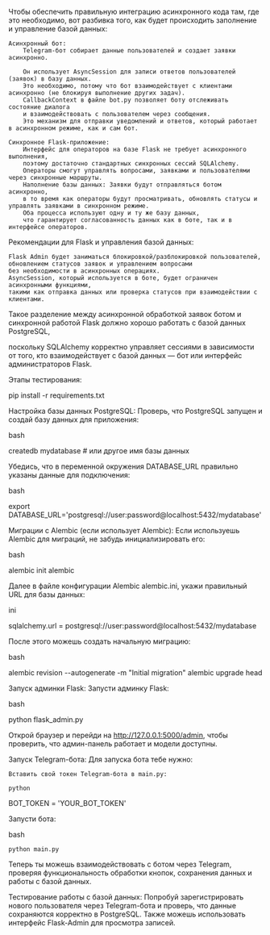 Чтобы обеспечить правильную интеграцию асинхронного кода там, где это необходимо, вот разбивка того, как будет происходить заполнение и управление базой данных:

    Асинхронный бот:
        Telegram-бот собирает данные пользователей и создает заявки асинхронно.
        
        Он использует AsyncSession для записи ответов пользователей (заявок) в базу данных.
        Это необходимо, потому что бот взаимодействует с клиентами асинхронно (не блокируя выполнение других задач).
        CallbackContext в файле bot.py позволяет боту отслеживать состояние диалога
        и взаимодействовать с пользователем через сообщения.
        Это механизм для отправки уведомлений и ответов, который работает в асинхронном режиме, как и сам бот.

    Синхронное Flask-приложение:
        Интерфейс для операторов на базе Flask не требует асинхронного выполнения,
        поэтому достаточно стандартных синхронных сессий SQLAlchemy.
        Операторы смогут управлять вопросами, заявками и пользователями через синхронные маршруты.
        Наполнение базы данных: Заявки будут отправляться ботом асинхронно,
        в то время как операторы будут просматривать, обновлять статусы и управлять заявками в синхронном режиме.
        Оба процесса используют одну и ту же базу данных,
        что гарантирует согласованность данных как в боте, так и в интерфейсе операторов.

Рекомендации для Flask и управления базой данных:

    Flask Admin будет заниматься блокировкой/разблокировкой пользователей,
    обновлением статусов заявок и управлением вопросами
    без необходимости в асинхронных операциях.
    AsyncSession, который используется в боте, будет ограничен асинхронными функциями,
    такими как отправка данных или проверка статусов при взаимодействии с клиентами.

Такое разделение между асинхронной обработкой заявок ботом и синхронной работой Flask должно хорошо работать с базой данных PostgreSQL,

поскольку SQLAlchemy корректно управляет сессиями в зависимости от того, кто взаимодействует с базой данных — бот или интерфейс администраторов Flask.

Этапы тестирования:

pip install -r requirements.txt

Настройка базы данных PostgreSQL: Проверь, что PostgreSQL запущен и создай базу данных для приложения:

bash

createdb mydatabase  # или другое имя базы данных

Убедись, что в переменной окружения DATABASE_URL правильно указаны данные для подключения:

bash

export DATABASE_URL='postgresql://user:password@localhost:5432/mydatabase'

Миграции с Alembic (если использует Alembic): Если используешь Alembic для миграций, не забудь инициализировать его:

bash

alembic init alembic

Далее в файле конфигурации Alembic alembic.ini, укажи правильный URL для базы данных:

ini

sqlalchemy.url = postgresql://user:password@localhost:5432/mydatabase

После этого можешь создать начальную миграцию:

bash

alembic revision --autogenerate -m "Initial migration"
alembic upgrade head

Запуск админки Flask: Запусти админку Flask:

bash

python flask_admin.py

Открой браузер и перейди на http://127.0.0.1:5000/admin, чтобы проверить, что админ-панель работает и модели доступны.

Запуск Telegram-бота: Для запуска бота тебе нужно:

    Вставить свой токен Telegram-бота в main.py:

    python

BOT_TOKEN = 'YOUR_BOT_TOKEN'

Запусти бота:

bash

    python main.py

Теперь ты можешь взаимодействовать с ботом через Telegram, проверяя функциональность обработки кнопок, сохранения данных и работы с базой данных.

Тестирование работы с базой данных: Попробуй зарегистрировать нового пользователя через Telegram-бота и проверь, что данные сохраняются корректно в PostgreSQL. Также можешь использовать интерфейс Flask-Admin для просмотра записей.
